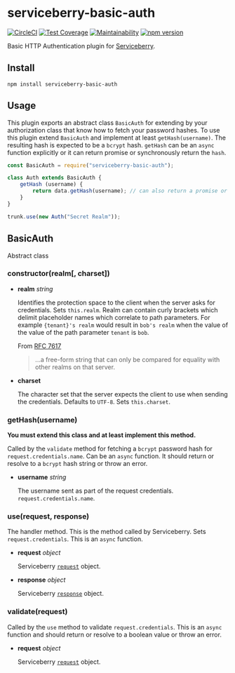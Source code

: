 serviceberry-basic-auth
=======================

[![CircleCI](https://circleci.com/gh/bob-gray/serviceberry-basic-auth.svg?style=svg)](https://circleci.com/gh/bob-gray/serviceberry-basic-auth)
[![Test Coverage](https://api.codeclimate.com/v1/badges/c987369abbd28358af38/test_coverage)](https://codeclimate.com/github/bob-gray/serviceberry-basic-auth/test_coverage)
[![Maintainability](https://api.codeclimate.com/v1/badges/c987369abbd28358af38/maintainability)](https://codeclimate.com/github/bob-gray/serviceberry-basic-auth/maintainability)
[![npm version](https://badge.fury.io/js/serviceberry-basic-auth.svg)](https://badge.fury.io/js/serviceberry-basic-auth)

Basic HTTP Authentication plugin for [Serviceberry](https://serviceberry.js.org).

Install
-------

```shell-script
npm install serviceberry-basic-auth
```

Usage
-----

This plugin exports an abstract class `BasicAuth` for extending by your
authorization class that know how to fetch your password hashes. To use this
plugin extend `BasicAuth` and implement at least `getHash(username)`. The resulting
hash is expected to be a `bcrypt` hash. `getHash` can be an `async` function
explicitly or it can return promise or synchronously return the `hash`.

```js
const BasicAuth = require("serviceberry-basic-auth");

class Auth extends BasicAuth {
	getHash (username) {
		return data.getHash(username); // can also return a promise or use async/await
	}
}

trunk.use(new Auth("Secret Realm"));
```

BasicAuth
---------
Abstract class

### constructor(realm[, charset])

  - **realm** *string*

    Identifies the protection space to the client when the server asks
	for credentials. Sets `this.realm`. Realm can contain curly brackets
	which delimit placeholder names which correlate to path parameters.
	For example `{tenant}'s realm` would result in `bob's realm` when the
	value of the value of the path parameter `tenant` is `bob`.

    From [RFC 7617](https://tools.ietf.org/html/rfc7617#section-2)

	> ...a free-form string that can only be compared for equality
	> with other realms on that server.

  - **charset**

    The character set that the server expects the client to use when sending
	the credentials. Defaults to `UTF-8`. Sets `this.charset`.

### getHash(username)

**You must extend this class and at least implement this method.**

Called by the `validate` method for fetching a `bcrypt` password hash for
`request.credentials.name`. Can be an `async` function. It should return or
resolve to a `bcrypt` hash string or throw an error.

  - **username** *string*

    The username sent as part of the request credentials. `request.credentials.name`.

### use(request, response)

The handler method. This is the method called by Serviceberry. Sets `request.credentials`.
This is an `async` function.

  - **request** *object*

    Serviceberry [`request`](https://serviceberry.js.org/docs/request.html) object.

  - **response** *object*

    Serviceberry [`response`](https://serviceberry.js.org/docs/response.html) object.

### validate(request)

Called by the `use` method to validate `request.credentials`. This is an `async`
function and should return or resolve to a boolean value or throw an error.

  - **request** *object*

    Serviceberry [`request`](https://serviceberry.js.org/docs/request.html) object.

